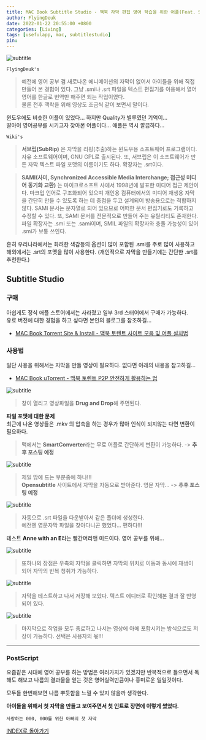 ```yaml
---
title: MAC Book Subtitle Studio - 맥북 자막 편집 영어 학습을 위한 어플(Feat. Subtitle Studio)
author: FlyingDeuk
date: 2022-01-22 20:55:00 +0800
categories: [Living]
tags: [usefulapp, mac, subtitlestudio]
pin:
---
```


![subtitle](/img/living/app/subtitle1.jpg)

`FlyingDeuk's`
> 예전에 영어 공부 겸 새로나온 에니메이션의 자막이 없어서 아이들을 위해 직접 만들어 본 경험이 있다. 그냥 .smi나 .srt 파일을 텍스트 편집기를 이용해서 열어 영어를 한글로 번역만 해주면 되는 작업이였다. <br>
물론 전후 맥락을 위해 영상도 조금씩 같이 보면서 말이다. <br>

윈도우에도 비슷한 어플이 있었다... 하지만 Quality가 별루였던 기억이...<br>
딸아이 영어공부를 시키고자 찾아본 어플이다... 애플은 역시 깔끔하다...

`Wiki's`
> **서브립(SubRip)** 은 자막을 리핑(추출)하는 윈도우용 소프트웨어 프로그램이다. 자유 소프트웨어이며, GNU GPL로 출시된다. 또, 서브립은 이 소프트웨어가 만든 자막 텍스트 파일 포맷의 이름이기도 하다. 확장자는 .srt이다.<br>

> **SAMI(사미, Synchronized Accessible Media Interchange; 접근성 미디어 동기화 교환)** 는 마이크로소프트 사에서 1998년에 발표한 미디어 접근 제안이다. 마크업 언어로 구조화되어 있으며 개인용 컴퓨터에서의 미디어 재생용 자막을 간단히 만들 수 있도록 하는 데 중점을 두고 설계되어 방송용으로는 적합하지 않다.
SAMI 문서는 문자열로 되어 있으므로 어떠한 문서 편집기로도 기록하고 수정할 수 있다. 또, SAMI 문서를 전문적으로 만들어 주는 유틸리티도 존재한다. 파일 확장자는 .smi 또는 .sami이며, SMIL 파일의 확장자와 충돌 가능성이 있어 .smi가 보통 쓰인다.

흔히 우리나라에서는 화려한 색감등의 옵션이 많이 포함된 .smi를 주로 많이 사용하고 해외에서는 .srt의 포멧을 많이 사용한다. (개인적으로 자막을 만들기에는 간단한 .srt를 추천한다.)

## Subtitle Studio

### 구매
아쉽게도 정식 애플 스토어에서는 사라졌고 일부 3rd 스터어에서 구매가 가능하다. <br>
유료 버전에 대한 경험을 하고 싶다면 본인의 블로그를 참조하길...
- [MAC Book Torrent Site & Install - 맥북 토렌트 사이트 모음 및 어플 설치법](/posts/MACSite/)

### 사용법
일단 사용을 위해서는 자막을 만들 영상이 필요하다. 없다면 아래의 내용을 참고하길...
- [MAC Book uTorrent - 맥북 토렌트 P2P 안전하게 활용하는 법](/posts/MacTorrent/)

![subtitle](/img/living/app/subtitle2.jpg)
> 창이 열리고 영상파일을 **Drug and Drop**해 주면된다.

**파일 포멧에 대한 문제**<br>
최근에 나온 영상들은 .mkv 의 압축을 하는 경우가 많아 인식이 되지않는 다면 변환이 필요하다.
  > 맥에서는 **SmartConverter**라는 무료 어플로 간단하게 변환이 가능하다. -> **추후 포스팅 예정**

![subtitle](/img/living/app/subtitle3.jpg)
> 제일 맘에 드는 부분중에 하나!!! <br>
**Opensubtitle** 사이트에서 자막을 자동으로 받아준다. 영문 자막... -> **추후 포스팅 예정**

![subtitle](/img/living/app/subtitle6.jpg)
> 자동으로 .srt 파일을 다운받아서 같은 폴더에 생성한다. <br>
예전엔 영문자막 파일을 찾아다니곤 했었다... 편하다!!!

테스트 **Anne with an E**라는 빨간머리앤 미드이다. 영어 공부를 위해...

![subtitle](/img/living/app/subtitle4.jpg)
> 또하나의 장점은 우측의 자막을 클릭하면 자막의 위치로 이동과 동시에 재생이 되어 자막의 반복 청취가 가능하다.

![subtitle](/img/living/app/subtitle7.jpg)
> 자막을 테스트하고 나서 저장해 보았다. 텍스트 에디터로 확인해본 결과 잘 반영되어 있다.

![subtitle](/img/living/app/subtitle8.jpg)
> 마지막으로 작업을 모두 종료하고 나서는 영상에 아에 포함시키는 방식으로도 저장이 가능하다. 선택은 사용자의 몫!!!

-----------

### PostScript
요즘같은 시대에 영어 공부를 하는 방법은 여러가지가 있겠지만 반복적으로 들으면서 독해도 해보고 나름의 결과물을 얻는 것은 영어실력만큼이나 흥미로운 일일것이다.

모두들 한번해보면 나름 뿌듯함을 느낄 수 있지 않을까 생각한다.

**아이들을 위해서 첫 자막을 만들고 보여주면서 첫 인트로 장면에 이렇게 썼었다.**

`사랑하는 000, 000를 위한 아빠의 첫 자막`

[INDEX로 돌아가기](/posts/MACAPP/)
